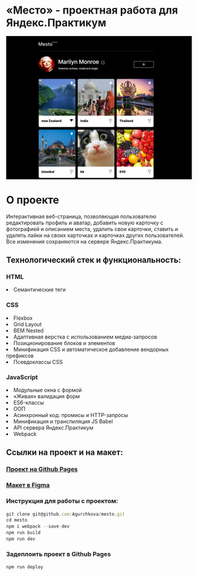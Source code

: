 # «Место» - проектная работа для Яндекс.Практикум
<img align="center" src="https://github.com/Agurchkova/Agurchkova/blob/main/mesto.jpg?raw=true" alt="Mesto" width="800"/>

# О проекте
Интерактивная веб-страница, позволяющая пользователю редактировать профиль и аватар, добавить новую карточку с фотографией
и описанием места, удалить свои карточки, ставить и удалять лайки на своих карточках и карточках других пользователей. 
Все изменения сохраняются на сервере Яндекс.Практикума.

## Технологический стек и функциональность:

### HTML
<li>Семантические теги</li>

### СSS
<li>Flexbox</li>
<li>Grid Layout</li>
<li>BEM Nested</li>
<li>Адаптивная верстка с использованием медиа-запросов</li>
<li>Позиционирование блоков и элементов</li>
<li>Минификация CSS и автоматическое добавление вендорных префиксов</li>
<li>Псевдоклассы CSS</li>

### JavaScript
<li>Модульные окна с формой</li>
<li>«Живая» валидация форм</li>
<li>ES6-классы</li>
<li>ООП</li>
<li>Асинхронный код: промисы и HTTP-запросы</li>
<li>Минификация и транспиляция JS Babel</li>
<li>API сервера Яндекс.Практикум</li>
<li>Webpack</li>

## Ссылки на проект и на макет:
### <a href="https://agurchkova.github.io/mesto/">Проект на Github Pages</a>
### <a href="https://www.figma.com/file/PSdQFRHoxXJFs2FH8IXViF/JavaScript.-Sprint-9?node-id=0%3A1&t=mFnPE58RWU9b8jsH-1">Макет в Figma</a>

### Инструкция для работы с проектом:
```ts
git clone git@github.com:Agurchkova/mesto.git
cd mesto
npm i webpack --save-dev
npm run build
npm run dev
```
### Задеплоить проект в Github Pages
```ts
npm run deploy
```
